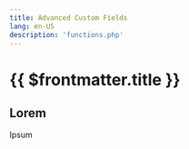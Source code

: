 ```yaml
---
title: Advanced Custom Fields
lang: en-US
description: 'functions.php'
---
```


# {{ $frontmatter.title }}

## Lorem

Ipsum